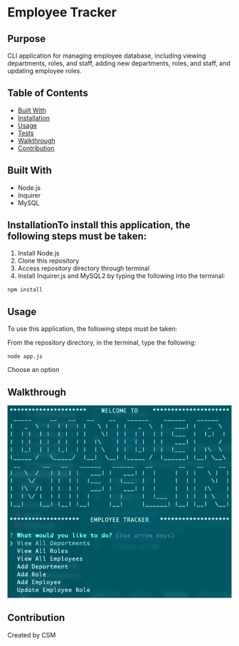 # Employee Tracker
## Purpose
CLI application for managing employee database, including viewing departments, roles, and staff, adding new departments, roles, and staff, and updating employee roles.
## Table of Contents
- [Built With](#built-with)
- [Installation](#instalaltion)
- [Usage](#usage)
- [Tests](#tests)
- [Walkthrough](#walkthrough)
- [Contribution](#contribution)
## Built With
-  Node.js
- Inquirer
- MySQL
## InstallationTo install this application, the following steps must be taken:
1. Install Node.js
2. Clone this repository
3. Access repository directory through terminal
4. Install Inquirer.js and MySQL2 by typing the following into the terminal: 
```
npm install
```
## Usage
To use this application, the following steps must be taken:

From the repository directory, in the terminal, type the following:
```
node app.js
```
Choose an option
## Walkthrough
[![Walkthrough video](./assets/employee-tracker.png)](https://drive.google.com/file/d/1Hz35Bf26F6Utcj8-qgf9dPZJIX29Rq_0/view?usp=sharing)
## Contribution
Created by CSM